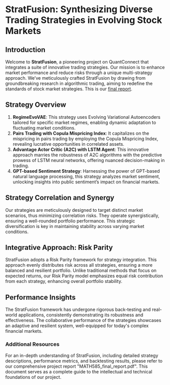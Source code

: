 # StratFusion: Synthesizing Diverse Trading Strategies in Evolving Stock Markets

## Introduction
Welcome to **StratFusion**, a pioneering project on QuantConnect that integrates a suite of innovative trading strategies. Our mission is to enhance market performance and reduce risks through a unique multi-strategy approach. We’ve meticulously crafted StratFusion by drawing from groundbreaking research in algorithmic trading, aiming to redefine the standards of stock market strategies. This is our [final report](https://github.com/QijunYang1/StratFusion/blob/main/Team3_Research_Paper_Math585_Fall2023.pdf).

## Strategy Overview
1. **RegimeEvoVAE**: This strategy uses Evolving Variational Autoencoders tailored for specific market regimes, enabling dynamic adaptation to fluctuating market conditions.
2. **Pairs Trading with Copula Mispricing Index**: It capitalizes on the mispricing in pairs trading by employing the Copula Mispricing Index, revealing lucrative opportunities in correlated assets.
3. **Advantage Actor Critic (A2C) with LSTM Agent**: This innovative approach marries the robustness of A2C algorithms with the predictive prowess of LSTM neural networks, offering nuanced decision-making in trading.
4. **GPT-based Sentiment Strategy**: Harnessing the power of GPT-based natural language processing, this strategy analyzes market sentiment, unlocking insights into public sentiment’s impact on financial markets.

## Strategy Correlation and Synergy
Our strategies are meticulously designed to target distinct market scenarios, thus minimizing correlation risks. They operate synergistically, ensuring a well-rounded portfolio performance. This strategic diversification is key in maintaining stability across varying market conditions.

## Integrative Approach: Risk Parity
StratFusion adopts a Risk Parity framework for strategy integration. This approach evenly distributes risk across all strategies, ensuring a more balanced and resilient portfolio. Unlike traditional methods that focus on expected returns, our Risk Parity model emphasizes equal risk contribution from each strategy, enhancing overall portfolio stability.

## Performance Insights
The StratFusion framework has undergone rigorous back-testing and real-world applications, consistently demonstrating its robustness and effectiveness. The collaborative performance of the strategies showcases an adaptive and resilient system, well-equipped for today's complex financial markets.

### Additional Resources
For an in-depth understanding of StratFusion, including detailed strategy descriptions, performance metrics, and backtesting results, please refer to our comprehensive project report "MATH585_final_report.pdf". This document serves as a complete guide to the intellectual and technical foundations of our project.
